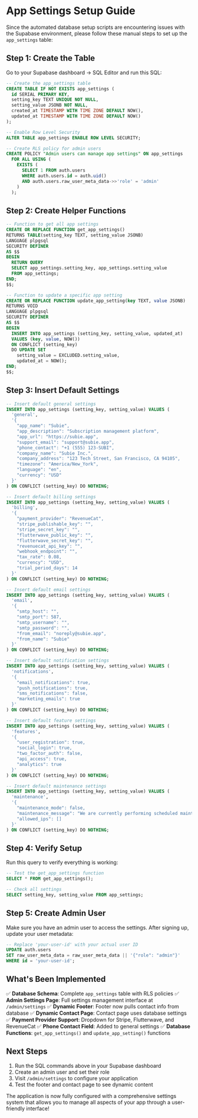 # App Settings Setup Guide

Since the automated database setup scripts are encountering issues with the Supabase environment, please follow these manual steps to set up the `app_settings` table:

## Step 1: Create the Table

Go to your Supabase dashboard → SQL Editor and run this SQL:

```sql
-- Create the app_settings table
CREATE TABLE IF NOT EXISTS app_settings (
  id SERIAL PRIMARY KEY,
  setting_key TEXT UNIQUE NOT NULL,
  setting_value JSONB NOT NULL,
  created_at TIMESTAMP WITH TIME ZONE DEFAULT NOW(),
  updated_at TIMESTAMP WITH TIME ZONE DEFAULT NOW()
);

-- Enable Row Level Security
ALTER TABLE app_settings ENABLE ROW LEVEL SECURITY;

-- Create RLS policy for admin users
CREATE POLICY "Admin users can manage app settings" ON app_settings
  FOR ALL USING (
    EXISTS (
      SELECT 1 FROM auth.users 
      WHERE auth.users.id = auth.uid() 
      AND auth.users.raw_user_meta_data->>'role' = 'admin'
    )
  );
```

## Step 2: Create Helper Functions

```sql
-- Function to get all app settings
CREATE OR REPLACE FUNCTION get_app_settings()
RETURNS TABLE(setting_key TEXT, setting_value JSONB)
LANGUAGE plpgsql
SECURITY DEFINER
AS $$
BEGIN
  RETURN QUERY
  SELECT app_settings.setting_key, app_settings.setting_value
  FROM app_settings;
END;
$$;

-- Function to update a specific app setting
CREATE OR REPLACE FUNCTION update_app_setting(key TEXT, value JSONB)
RETURNS VOID
LANGUAGE plpgsql
SECURITY DEFINER
AS $$
BEGIN
  INSERT INTO app_settings (setting_key, setting_value, updated_at)
  VALUES (key, value, NOW())
  ON CONFLICT (setting_key)
  DO UPDATE SET
    setting_value = EXCLUDED.setting_value,
    updated_at = NOW();
END;
$$;
```

## Step 3: Insert Default Settings

```sql
-- Insert default general settings
INSERT INTO app_settings (setting_key, setting_value) VALUES (
  'general',
  '{
    "app_name": "Subie",
    "app_description": "Subscription management platform",
    "app_url": "https://subie.app",
    "support_email": "support@subie.app",
    "phone_contact": "+1 (555) 123-SUBI",
    "company_name": "Subie Inc.",
    "company_address": "123 Tech Street, San Francisco, CA 94105",
    "timezone": "America/New_York",
    "language": "en",
    "currency": "USD"
  }'
) ON CONFLICT (setting_key) DO NOTHING;

-- Insert default billing settings
INSERT INTO app_settings (setting_key, setting_value) VALUES (
  'billing',
  '{
    "payment_provider": "RevenueCat",
    "stripe_publishable_key": "",
    "stripe_secret_key": "",
    "flutterwave_public_key": "",
    "flutterwave_secret_key": "",
    "revenuecat_api_key": "",
    "webhook_endpoint": "",
    "tax_rate": 0.08,
    "currency": "USD",
    "trial_period_days": 14
  }'
) ON CONFLICT (setting_key) DO NOTHING;

-- Insert default email settings
INSERT INTO app_settings (setting_key, setting_value) VALUES (
  'email',
  '{
    "smtp_host": "",
    "smtp_port": 587,
    "smtp_username": "",
    "smtp_password": "",
    "from_email": "noreply@subie.app",
    "from_name": "Subie"
  }'
) ON CONFLICT (setting_key) DO NOTHING;

-- Insert default notification settings
INSERT INTO app_settings (setting_key, setting_value) VALUES (
  'notifications',
  '{
    "email_notifications": true,
    "push_notifications": true,
    "sms_notifications": false,
    "marketing_emails": true
  }'
) ON CONFLICT (setting_key) DO NOTHING;

-- Insert default feature settings
INSERT INTO app_settings (setting_key, setting_value) VALUES (
  'features',
  '{
    "user_registration": true,
    "social_login": true,
    "two_factor_auth": false,
    "api_access": true,
    "analytics": true
  }'
) ON CONFLICT (setting_key) DO NOTHING;

-- Insert default maintenance settings
INSERT INTO app_settings (setting_key, setting_value) VALUES (
  'maintenance',
  '{
    "maintenance_mode": false,
    "maintenance_message": "We are currently performing scheduled maintenance. Please check back soon.",
    "allowed_ips": []
  }'
) ON CONFLICT (setting_key) DO NOTHING;
```

## Step 4: Verify Setup

Run this query to verify everything is working:

```sql
-- Test the get_app_settings function
SELECT * FROM get_app_settings();

-- Check all settings
SELECT setting_key, setting_value FROM app_settings;
```

## Step 5: Create Admin User

Make sure you have an admin user to access the settings. After signing up, update your user metadata:

```sql
-- Replace 'your-user-id' with your actual user ID
UPDATE auth.users 
SET raw_user_meta_data = raw_user_meta_data || '{"role": "admin"}'
WHERE id = 'your-user-id';
```

## What's Been Implemented

✅ **Database Schema**: Complete `app_settings` table with RLS policies
✅ **Admin Settings Page**: Full settings management interface at `/admin/settings`
✅ **Dynamic Footer**: Footer now pulls contact info from database
✅ **Dynamic Contact Page**: Contact page uses database settings
✅ **Payment Provider Support**: Dropdown for Stripe, Flutterwave, and RevenueCat
✅ **Phone Contact Field**: Added to general settings
✅ **Database Functions**: `get_app_settings()` and `update_app_setting()` functions

## Next Steps

1. Run the SQL commands above in your Supabase dashboard
2. Create an admin user and set their role
3. Visit `/admin/settings` to configure your application
4. Test the footer and contact page to see dynamic content

The application is now fully configured with a comprehensive settings system that allows you to manage all aspects of your app through a user-friendly interface!